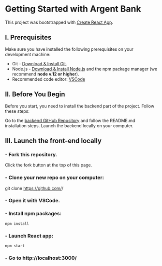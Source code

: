 # Getting Started with Argent Bank

This project was bootstrapped with [Create React App](https://github.com/facebook/create-react-app).

##  I. Prerequisites
Make sure you have installed the following prerequisites on your development machine:

* Git - [Download & Install Git](https://git-scm.com/downloads).
* Node.js - [Download & Install Node.js](https://nodejs.org/en/download/) and the npm package manager (we recommend **node v.12 or higher**).
* Recommended code editor: [VSCode](https://code.visualstudio.com/)

## II. Before You Begin
Before you start, you need to install the backend part of the project. Follow these steps:

Go to the [backend GitHub Repository](https://github.com/OpenClassrooms-Student-Center/Project-10-Bank-API) and follow the README.md installation steps.
Launch the backend locally on your computer.

## III. Launch the front-end locally

### - Fork this repository.
Click the fork button at the top of this page.

### - Clone your new repo on your computer:
git clone https://github.com/<YourUserName>/<PathToTheRepo>

### - Open it with VSCode.

### - Install npm packages:
```
npm install
```

### - Launch React app:
```
npm start
```

### - Go to http://localhost:3000/